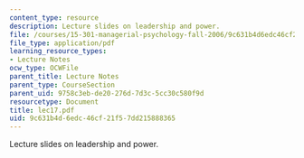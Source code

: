```yaml
---
content_type: resource
description: Lecture slides on leadership and power.
file: /courses/15-301-managerial-psychology-fall-2006/9c631b4d6edc46cf21f57dd215888365_lec17.pdf
file_type: application/pdf
learning_resource_types:
- Lecture Notes
ocw_type: OCWFile
parent_title: Lecture Notes
parent_type: CourseSection
parent_uid: 9758c3eb-de20-276d-7d3c-5cc30c580f9d
resourcetype: Document
title: lec17.pdf
uid: 9c631b4d-6edc-46cf-21f5-7dd215888365
---
```

Lecture slides on leadership and power.

